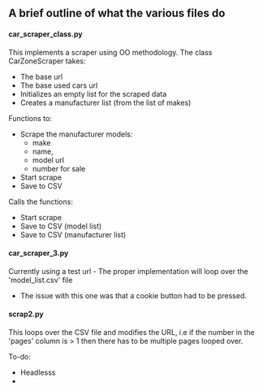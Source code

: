 ## A brief outline of what the various files do


#### car_scraper_class.py

This implements a scraper using OO methodology.
The class CarZoneScraper takes:
- The base url
- The base used cars url
- Initializes an empty list for the scraped data
- Creates a manufacturer list (from the list of makes)

Functions to:
- Scrape the manufacturer models:
    - make
    - name,
    - model url
    - number for sale
- Start scrape
- Save to CSV

Calls the functions:
- Start scrape
- Save to CSV (model list)
- Save to CSV (manufacturer list)


#### car_scraper_3.py

Currently using a test url - The proper implementation will loop over the 'model_list.csv' file
- The issue with this one was that a cookie button had to be pressed.

#### scrap2.py

This loops over the CSV file and modifies the URL, i.e if the number in the 'pages' column is > 1
then there has to be multiple pages looped over.


To-do:
- Headlesss
- 